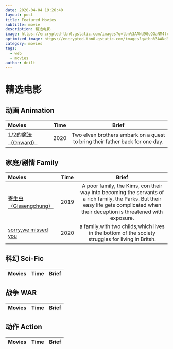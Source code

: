 ```yaml
---
date: 2020-04-04 19:26:40
layout: post
title: Featured Movies
subtitle: movie 
description: 精选电影
image: https://encrypted-tbn0.gstatic.com/images?q=tbn%3AANd9GcQGaNM4lcl9zbGZqWAvcfyp4-dvgEknlgR8rWOQ7Amqm5Ve5x4u&usqp=CAU
optimized_image: https://encrypted-tbn0.gstatic.com/images?q=tbn%3AANd9GcQGaNM4lcl9zbGZqWAvcfyp4-dvgEknlgR8rWOQ7Amqm5Ve5x4u&usqp=CAU
category: movies
tags:
  - web
  - movies
author: deilt
---
```


# 精选电影

## 动画 Animation
| Movies       | Time     | Brief              |
| :-------------  |  :---------:| :------:|
| [1/2的魔法（Onward）](https://www.imdb.com/title/tt7146812/?ref_=hm_fanfav_tt_17_pd_fp1) | 2020 | Two elven brothers embark on a quest to bring their father back for one day. |



## 家庭/剧情 Family
| Movies       | Time     | Brief              |
| :-------------  |  :---------:| :------:|
| [寄生虫（Gisaengchung）](https://www.imdb.com/title/tt6751668/?ref_=hm_fanfav_tt_2_pd_fp1) | 2019 | A poor family, the Kims, con their way into becoming the servants of a rich family, the Parks. But their easy life gets complicated when their deception is threatened with exposure. |
| [sorry,we missed you]() | 2020 | a family,with two childs,which lives in the bottom of the society struggles for living in Britsh. |


## 科幻 Sci-Fic
| Movies       | Time     | Brief              |
| :-------------  |  :---------:| :------:|



## 战争 WAR
| Movies       | Time     | Brief              |
| :-------------  |  :---------:| :------:|


## 动作 Action
| Movies       | Time     | Brief              |
| :-------------  |  :---------:| :------:|

